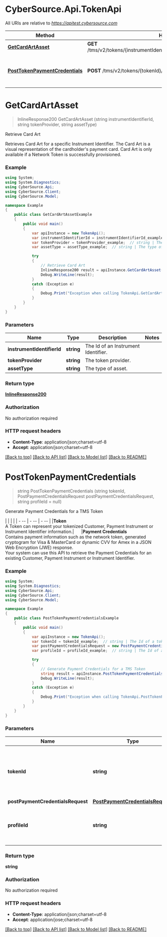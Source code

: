 # CyberSource.Api.TokenApi

All URIs are relative to *https://apitest.cybersource.com*

Method | HTTP request | Description
------------- | ------------- | -------------
[**GetCardArtAsset**](TokenApi.md#getcardartasset) | **GET** /tms/v2/tokens/{instrumentIdentifierId}/{tokenProvider}/assets/{assetType} | Retrieve Card Art
[**PostTokenPaymentCredentials**](TokenApi.md#posttokenpaymentcredentials) | **POST** /tms/v2/tokens/{tokenId}/payment-credentials | Generate Payment Credentials for a TMS Token


<a name="getcardartasset"></a>
# **GetCardArtAsset**
> InlineResponse200 GetCardArtAsset (string instrumentIdentifierId, string tokenProvider, string assetType)

Retrieve Card Art

Retrieves Card Art for a specific Instrument Identifier. The Card Art is a visual representation of the cardholder's payment card. Card Art is only available if a Network Token is successfully provisioned. 

### Example
```csharp
using System;
using System.Diagnostics;
using CyberSource.Api;
using CyberSource.Client;
using CyberSource.Model;

namespace Example
{
    public class GetCardArtAssetExample
    {
        public void main()
        {
            var apiInstance = new TokenApi();
            var instrumentIdentifierId = instrumentIdentifierId_example;  // string | The Id of an Instrument Identifier.
            var tokenProvider = tokenProvider_example;  // string | The token provider.
            var assetType = assetType_example;  // string | The type of asset.

            try
            {
                // Retrieve Card Art
                InlineResponse200 result = apiInstance.GetCardArtAsset(instrumentIdentifierId, tokenProvider, assetType);
                Debug.WriteLine(result);
            }
            catch (Exception e)
            {
                Debug.Print("Exception when calling TokenApi.GetCardArtAsset: " + e.Message );
            }
        }
    }
}
```

### Parameters

Name | Type | Description  | Notes
------------- | ------------- | ------------- | -------------
 **instrumentIdentifierId** | **string**| The Id of an Instrument Identifier. | 
 **tokenProvider** | **string**| The token provider. | 
 **assetType** | **string**| The type of asset. | 

### Return type

[**InlineResponse200**](InlineResponse200.md)

### Authorization

No authorization required

### HTTP request headers

 - **Content-Type**: application/json;charset=utf-8
 - **Accept**: application/json;charset=utf-8

[[Back to top]](#) [[Back to API list]](../README.md#documentation-for-api-endpoints) [[Back to Model list]](../README.md#documentation-for-models) [[Back to README]](../README.md)

<a name="posttokenpaymentcredentials"></a>
# **PostTokenPaymentCredentials**
> string PostTokenPaymentCredentials (string tokenId, PostPaymentCredentialsRequest postPaymentCredentialsRequest, string profileId = null)

Generate Payment Credentials for a TMS Token

|  |  |  |     | - -- | - -- | - -- |     |**Token**<br>A Token can represent your tokenized Customer, Payment Instrument or Instrument Identifier information.|&nbsp;&nbsp;&nbsp;&nbsp;&nbsp;&nbsp;|**Payment Credentials**<br>Contains payment information such as the network token, generated cryptogram for Visa & MasterCard or dynamic CVV for Amex in a JSON Web Encryption (JWE) response.<br>Your system can use this API to retrieve the Payment Credentials for an existing Customer, Payment Instrument or Instrument Identifier. 

### Example
```csharp
using System;
using System.Diagnostics;
using CyberSource.Api;
using CyberSource.Client;
using CyberSource.Model;

namespace Example
{
    public class PostTokenPaymentCredentialsExample
    {
        public void main()
        {
            var apiInstance = new TokenApi();
            var tokenId = tokenId_example;  // string | The Id of a token representing a Customer, Payment Instrument or Instrument Identifier.
            var postPaymentCredentialsRequest = new PostPaymentCredentialsRequest(); // PostPaymentCredentialsRequest | 
            var profileId = profileId_example;  // string | The Id of a profile containing user specific TMS configuration. (optional) 

            try
            {
                // Generate Payment Credentials for a TMS Token
                string result = apiInstance.PostTokenPaymentCredentials(tokenId, postPaymentCredentialsRequest, profileId);
                Debug.WriteLine(result);
            }
            catch (Exception e)
            {
                Debug.Print("Exception when calling TokenApi.PostTokenPaymentCredentials: " + e.Message );
            }
        }
    }
}
```

### Parameters

Name | Type | Description  | Notes
------------- | ------------- | ------------- | -------------
 **tokenId** | **string**| The Id of a token representing a Customer, Payment Instrument or Instrument Identifier. | 
 **postPaymentCredentialsRequest** | [**PostPaymentCredentialsRequest**](PostPaymentCredentialsRequest.md)|  | 
 **profileId** | **string**| The Id of a profile containing user specific TMS configuration. | [optional] 

### Return type

**string**

### Authorization

No authorization required

### HTTP request headers

 - **Content-Type**: application/json;charset=utf-8
 - **Accept**: application/jose;charset=utf-8

[[Back to top]](#) [[Back to API list]](../README.md#documentation-for-api-endpoints) [[Back to Model list]](../README.md#documentation-for-models) [[Back to README]](../README.md)

